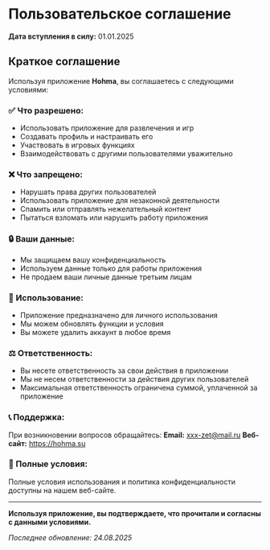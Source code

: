 # Пользовательское соглашение

**Дата вступления в силу:** 01.01.2025

## Краткое соглашение

Используя приложение **Hohma**, вы соглашаетесь с следующими условиями:

### ✅ Что разрешено:

- Использовать приложение для развлечения и игр
- Создавать профиль и настраивать его
- Участвовать в игровых функциях
- Взаимодействовать с другими пользователями уважительно

### ❌ Что запрещено:

- Нарушать права других пользователей
- Использовать приложение для незаконной деятельности
- Спамить или отправлять нежелательный контент
- Пытаться взломать или нарушить работу приложения

### 🔒 Ваши данные:

- Мы защищаем вашу конфиденциальность
- Используем данные только для работы приложения
- Не продаем ваши личные данные третьим лицам

### 📱 Использование:

- Приложение предназначено для личного использования
- Мы можем обновлять функции и условия
- Вы можете удалить аккаунт в любое время

### ⚖️ Ответственность:

- Вы несете ответственность за свои действия в приложении
- Мы не несем ответственности за действия других пользователей
- Максимальная ответственность ограничена суммой, уплаченной за приложение

### 📞 Поддержка:

При возникновении вопросов обращайтесь:
**Email:** xxx-zet@mail.ru
**Веб-сайт:** https://hohma.su

### 📄 Полные условия:

Полные условия использования и политика конфиденциальности доступны на нашем веб-сайте.

---

**Используя приложение, вы подтверждаете, что прочитали и согласны с данными условиями.**

_Последнее обновление: 24.08.2025_
